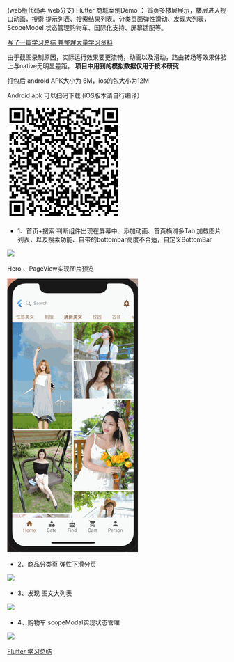 (web版代码再 web分支)
Flutter 商城案例Demo ： 首页多楼层展示，楼层进入视口动画，搜索 提示列表、搜索结果列表。分类页面弹性滑动、发现大列表，ScopeModel 状态管理购物车、国际化支持、屏幕适配等。

[写了一篇学习总结 并整理大量学习资料](http://kunkun12.com/2018/12/03/flutter-study/)


由于截图录制原因，实际运行效果要更流畅，动画以及滑动，路由转场等效果体验上与native无明显差距。 **项目中用到的模拟数据仅用于技术研究**

打包后 android APK大小为 6M，ios的包大小为12M

Android apk 可以扫码下载 (iOS版本请自行编译）

![](/screenshot/qrcode.png)

- 1、首页+搜索 判断组件出现在屏幕中、添加动画、首页横滑多Tab 加载图片列表，以及搜索功能、自带的bottombar高度不合适，自定义BottomBar


![](/screenshot/1.gif)


Hero 、PageView实现图片预览

![](/screenshot/5.gif)


- 2、商品分类页  弹性下滑分页


![](/screenshot/2.gif)


- 3、发现 图文大列表


![](/screenshot/3.gif)


- 4、购物车 scopeModal实现状态管理


![](/screenshot/4.gif)



[Flutter 学习总结](http://kunkun12.com/2018/12/03/flutter-study/)

